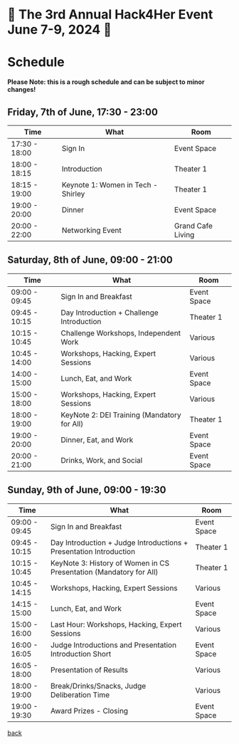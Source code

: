 # 🌟 The 3rd Annual Hack4Her Event June 7-9, 2024 🌟

# Schedule

**Please Note: this is a rough schedule and can be subject to minor changes!**


## Friday, 7th of June, 17:30 - 23:00



| Time       | What                           | Room       |
|------------|--------------------------------|------------|
| 17:30 - 18:00 | Sign In                      | Event Space  |
| 18:00 - 18:15 | Introduction                 | Theater 1 |
| 18:15 - 19:00 | Keynote 1: Women in Tech - Shirley | Theater 1 |
| 19:00 - 20:00 | Dinner                       | Event Space |
| 20:00 - 22:00 | Networking Event             | Grand Cafe Living  |



## Saturday, 8th of June, 09:00 - 21:00

| Time         | What                               | Room       |
|--------------|------------------------------------|------------|
| 09:00 - 09:45  | Sign In and Breakfast              | Event Space |
| 09:45 - 10:15 | Day Introduction + Challenge Introduction | Theater 1   |
| 10:15 - 10:45 | Challenge Workshops, Independent Work    | Various  |
| 10:45 - 14:00 | Workshops, Hacking, Expert Sessions  | Various    |
| 14:00 - 15:00 | Lunch, Eat, and Work              | Event Space |
| 15:00 - 18:00 | Workshops, Hacking, Expert Sessions        | Various    |
| 18:00 - 19:00 | KeyNote 2: DEI Training (Mandatory for All)  | Theater 1  |
| 19:00 - 20:00 | Dinner, Eat, and Work             | Event Space |
| 20:00 - 21:00 | Drinks, Work, and Social          | Event Space    |



## Sunday, 9th of June, 09:00 - 19:30

| Time         | What                                  | Room       |
|--------------|---------------------------------------|------------|
| 09:00 - 09:45  | Sign In and Breakfast                 | Event Space |
| 09:45 - 10:15 | Day Introduction + Judge Introductions + Presentation Introduction | Theater 1  |
| 10:15 - 10:45 | KeyNote 3: History of Women in CS Presentation (Mandatory for All) | Theater 1 |
| 10:45 - 14:15 | Workshops, Hacking, Expert Sessions           | Various    |
| 14:15 - 15:00 | Lunch, Eat, and Work                 | Event Space |
| 15:00 - 16:00 | Last Hour: Workshops, Hacking, Expert Sessions   | Various    |
| 16:00 - 16:05 | Judge Introductions and Presentation Introduction Short | Event Space  |
| 16:05 - 18:00 | Presentation of Results              | Various |
| 18:00 - 19:00 | Break/Drinks/Snacks, Judge Deliberation Time | Various |
| 19:00 - 19:30 | Award Prizes - Closing               | Event Space  |


[back](./)
